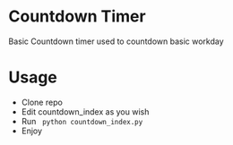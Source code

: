 # Countdown Timer
Basic Countdown timer used to countdown basic workday

# Usage
 - Clone repo
 - Edit countdown_index as you wish
 - Run ``` python countdown_index.py```
 - Enjoy
